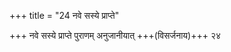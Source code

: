 +++
title = "24 नवे सस्ये प्राप्ते"

+++
नवे सस्ये प्राप्ते पुराणम् अनुजानीयात् +++(विसर्जनाय)+++ २४